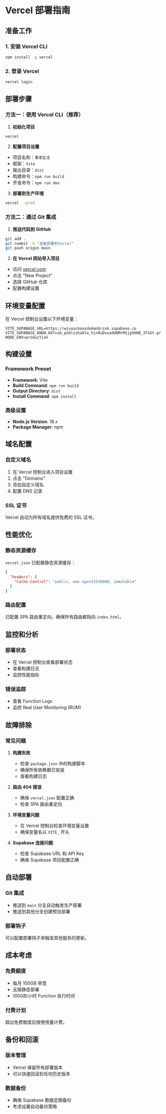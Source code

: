 # Vercel 部署指南

## 准备工作

### 1. 安装 Vercel CLI
```bash
npm install -g vercel
```

### 2. 登录 Vercel
```bash
vercel login
```

## 部署步骤

### 方法一：使用 Vercel CLI（推荐）

1. **初始化项目**
```bash
vercel
```

2. **配置项目设置**
- 项目名称：`惠享生活`
- 框架：`Vite`
- 输出目录：`dist`
- 构建命令：`npm run build`
- 开发命令：`npm run dev`

3. **部署到生产环境**
```bash
vercel --prod
```

### 方法二：通过 Git 集成

1. **推送代码到 GitHub**
```bash
git add .
git commit -m "准备部署到Vercel"
git push origin main
```

2. **在 Vercel 网站导入项目**
- 访问 [vercel.com](https://vercel.com)
- 点击 "New Project"
- 选择 GitHub 仓库
- 配置构建设置

## 环境变量配置

在 Vercel 控制台设置以下环境变量：

```
VITE_SUPABASE_URL=https://wjvuuckoasdukmnbrzxk.supabase.co
VITE_SUPABASE_ANON_KEY=sb_publishable_hjn8uDvuadUNMrM1jg5HHQ_37sGt-pr
NODE_ENV=production
```

## 构建设置

### Framework Preset
- **Framework**: Vite
- **Build Command**: `npm run build`
- **Output Directory**: `dist`
- **Install Command**: `npm install`

### 高级设置
- **Node.js Version**: 18.x
- **Package Manager**: npm

## 域名配置

### 自定义域名
1. 在 Vercel 控制台进入项目设置
2. 点击 "Domains"
3. 添加自定义域名
4. 配置 DNS 记录

### SSL 证书
Vercel 自动为所有域名提供免费的 SSL 证书。

## 性能优化

### 静态资源缓存
`vercel.json` 已配置静态资源缓存：
```json
{
  "headers": {
    "Cache-Control": "public, max-age=31536000, immutable"
  }
}
```

### 路由配置
已配置 SPA 路由重定向，确保所有路由都指向 `index.html`。

## 监控和分析

### 部署状态
- 在 Vercel 控制台查看部署状态
- 查看构建日志
- 监控性能指标

### 错误追踪
- 查看 Function Logs
- 监控 Real User Monitoring (RUM)

## 故障排除

### 常见问题

1. **构建失败**
   - 检查 `package.json` 中的构建脚本
   - 确保所有依赖都已安装
   - 查看构建日志

2. **路由 404 错误**
   - 确保 `vercel.json` 配置正确
   - 检查 SPA 路由重定向

3. **环境变量问题**
   - 在 Vercel 控制台检查环境变量设置
   - 确保变量名以 `VITE_` 开头

4. **Supabase 连接问题**
   - 检查 Supabase URL 和 API Key
   - 确保 Supabase 项目配置正确

## 自动部署

### Git 集成
- 推送到 `main` 分支自动触发生产部署
- 推送到其他分支创建预览部署

### 部署钩子
可以配置部署钩子来触发其他服务的更新。

## 成本考虑

### 免费额度
- 每月 100GB 带宽
- 无限静态部署
- 100GB/小时 Function 执行时间

### 付费计划
超出免费额度后按使用量计费。

## 备份和回滚

### 版本管理
- Vercel 保留所有部署版本
- 可以快速回滚到任何历史版本

### 数据备份
- 确保 Supabase 数据定期备份
- 考虑设置自动备份策略 